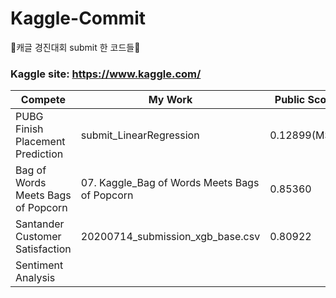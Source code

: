 # Kaggle-Commit
🏅캐글 경진대회 submit 한 코드들🏅




### Kaggle site: https://www.kaggle.com/
|Compete|My Work|Public Score|Grade|link|
|--------|-------|---------|-------|------|
|PUBG Finish Placement Prediction|submit_LinearRegression|0.12899(MSE)|1412|https://www.kaggle.com/c/pubg-finish-placement-prediction|
|Bag of Words Meets Bags of Popcorn|07. Kaggle_Bag of Words Meets Bags of Popcorn|0.85360|315|https://www.kaggle.com/c/word2vec-nlp-tutorial?rvi=1|
|Santander Customer Satisfaction|20200714_submission_xgb_base.csv|0.80922|3711|https://www.kaggle.com/c/santander-customer-satisfaction?rvi=1|
|Sentiment Analysis|
